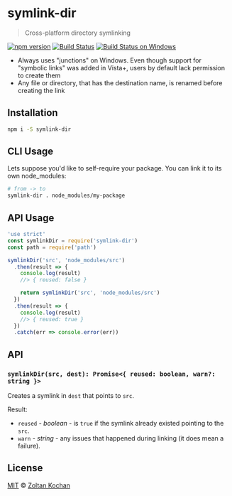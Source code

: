 # symlink-dir

> Cross-platform directory symlinking

<!--@shields('npm', 'travis', 'appveyor')-->
[![npm version](https://img.shields.io/npm/v/symlink-dir.svg)](https://www.npmjs.com/package/symlink-dir) [![Build Status](https://img.shields.io/travis/zkochan/symlink-dir/master.svg)](https://travis-ci.org/zkochan/symlink-dir) [![Build Status on Windows](https://img.shields.io/appveyor/ci/zkochan/symlink-dir/master.svg)](https://ci.appveyor.com/project/zkochan/symlink-dir/branch/master)
<!--/@-->

* Always uses "junctions" on Windows. Even though support for "symbolic links" was added in Vista+, users by default lack permission to create them
* Any file or directory, that has the destination name, is renamed before creating the link

## Installation

```sh
npm i -S symlink-dir
```

## CLI Usage

Lets suppose you'd like to self-require your package. You can link it to its own node_modules:

```sh
# from -> to
symlink-dir . node_modules/my-package
```

## API Usage

<!--@example('./example.js')-->
```js
'use strict'
const symlinkDir = require('symlink-dir')
const path = require('path')

symlinkDir('src', 'node_modules/src')
  .then(result => {
    console.log(result)
    //> { reused: false }

    return symlinkDir('src', 'node_modules/src')
  })
  .then(result => {
    console.log(result)
    //> { reused: true }
  })
  .catch(err => console.error(err))
```
<!--/@-->

## API

### `symlinkDir(src, dest): Promise<{ reused: boolean, warn?: string }>`

Creates a symlink in `dest` that points to `src`.

Result:

* `reused` - *boolean* - is `true` if the symlink already existed pointing to the `src`.
* `warn` - *string* - any issues that happened during linking (it does mean a failure).

## License

[MIT](./LICENSE) © [Zoltan Kochan](https://www.kochan.io)
